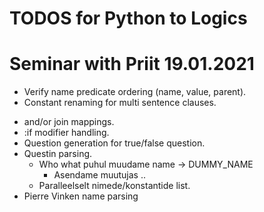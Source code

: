 # TODOS for Python to Logics

# Seminar with Priit 19.01.2021
+ Verify name predicate ordering (name, value, parent).
+ Constant renaming for multi sentence clauses. 


- and/or join mappings.
- :if modifier handling.
- Question generation for true/false question.
- Questin parsing.
    - Who what puhul muudame name -> DUMMY_NAME
        - Asendame muutujas ..
    - Paralleelselt nimede/konstantide list.
- Pierre Vinken name parsing 
    